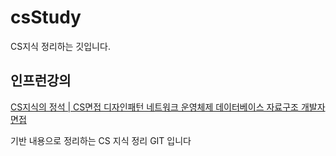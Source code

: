 # csStudy
CS지식 정리하는 깃입니다.


## 인프런강의

[CS지식의 정석 | CS면접 디자인패턴 네트워크 운영체제 데이터베이스 자료구조 개발자면접](https://www.inflearn.com/course/%EA%B0%9C%EB%B0%9C%EC%9E%90-%EB%A9%B4%EC%A0%91-cs-%ED%8A%B9%EA%B0%95/dashboard)

기반 내용으로 정리하는 CS 지식 정리 GIT 입니다
